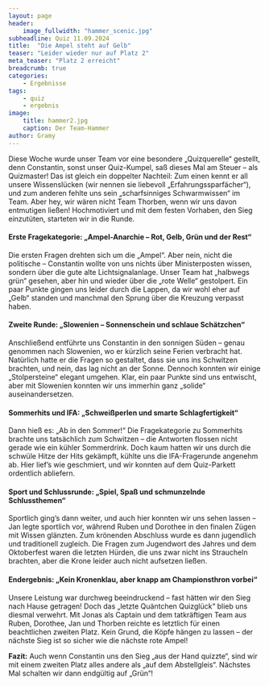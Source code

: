 ```yaml
---
layout: page
header:
    image_fullwidth: "hammer_scenic.jpg"
subheadline: Quiz 11.09.2024
title:  "Die Ampel steht auf Gelb"
teaser: "Leider wieder nur auf Platz 2"
meta_teaser: "Platz 2 erreicht"
breadcrumb: true
categories:
    - Ergebnisse
tags:
    - quiz
    - ergebnis
image:
    title: hammer2.jpg
    caption: Der Team-Hammer
author: Gramy
---
```


Diese Woche wurde unser Team vor eine besondere „Quizquerelle“ gestellt, denn Constantin, sonst unser Quiz-Kumpel, saß dieses Mal am Steuer – als Quizmaster! Das ist gleich ein doppelter Nachteil: Zum einen kennt er all unsere Wissenslücken (wir nennen sie liebevoll „Erfahrungssparfächer“), und zum anderen fehlte uns sein „scharfsinniges Schwarmwissen“ im Team. Aber hey, wir wären nicht Team Thorben, wenn wir uns davon entmutigen ließen! Hochmotiviert und mit dem festen Vorhaben, den Sieg einzutüten, starteten wir in die Runde.

#### Erste Fragekategorie: „Ampel-Anarchie – Rot, Gelb, Grün und der Rest“

Die ersten Fragen drehten sich um die „Ampel“. Aber nein, nicht die politische – Constantin wollte von uns nichts über Ministerposten wissen, sondern über die gute alte Lichtsignalanlage. Unser Team hat „halbwegs grün“ gesehen, aber hin und wieder über die „rote Welle“ gestolpert. Ein paar Punkte gingen uns leider durch die Lappen, da wir wohl eher auf „Gelb“ standen und manchmal den Sprung über die Kreuzung verpasst haben.

#### Zweite Runde: „Slowenien – Sonnenschein und schlaue Schätzchen“

Anschließend entführte uns Constantin in den sonnigen Süden – genau genommen nach Slowenien, wo er kürzlich seine Ferien verbracht hat. Natürlich hatte er die Fragen so gestaltet, dass sie uns ins Schwitzen brachten, und nein, das lag nicht an der Sonne. Dennoch konnten wir einige „Stolpersteine“ elegant umgehen. Klar, ein paar Punkte sind uns entwischt, aber mit Slowenien konnten wir uns immerhin ganz „solide“ auseinandersetzen.

#### Sommerhits und IFA: „Schweißperlen und smarte Schlagfertigkeit“

Dann hieß es: „Ab in den Sommer!“ Die Fragekategorie zu Sommerhits brachte uns tatsächlich zum Schwitzen – die Antworten flossen nicht gerade wie ein kühler Sommerdrink. Doch kaum hatten wir uns durch die schwüle Hitze der Hits gekämpft, kühlte uns die IFA-Fragerunde angenehm ab. Hier lief’s wie geschmiert, und wir konnten auf dem Quiz-Parkett ordentlich abliefern.

#### Sport und Schlussrunde: „Spiel, Spaß und schmunzelnde Schlussthemen“

Sportlich ging’s dann weiter, und auch hier konnten wir uns sehen lassen – Jan legte sportlich vor, während Ruben und Dorothee in den finalen Zügen mit Wissen glänzten. Zum krönenden Abschluss wurde es dann jugendlich und traditionell zugleich. Die Fragen zum Jugendwort des Jahres und dem Oktoberfest waren die letzten Hürden, die uns zwar nicht ins Straucheln brachten, aber die Krone leider auch nicht aufsetzen ließen.

#### Endergebnis: „Kein Kronenklau, aber knapp am Championsthron vorbei“

Unsere Leistung war durchweg beeindruckend – fast hätten wir den Sieg nach Hause getragen! Doch das „letzte Quäntchen Quizglück“ blieb uns diesmal verwehrt. Mit Jonas als Captain und dem tatkräftigen Team aus Ruben, Dorothee, Jan und Thorben reichte es letztlich für einen beachtlichen zweiten Platz. Kein Grund, die Köpfe hängen zu lassen – der nächste Sieg ist so sicher wie die nächste rote Ampel!

**Fazit:** Auch wenn Constantin uns den Sieg „aus der Hand quizzte“, sind wir mit einem zweiten Platz alles andere als „auf dem Abstellgleis“. Nächstes Mal schalten wir dann endgültig auf „Grün“!